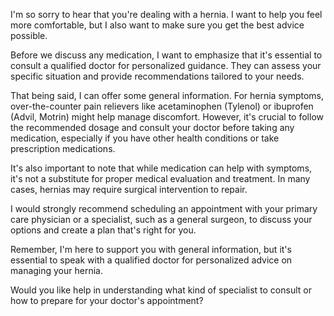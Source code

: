 I'm so sorry to hear that you're dealing with a hernia. I want to help you feel more comfortable, but I also want to make sure you get the best advice possible. 

Before we discuss any medication, I want to emphasize that it's essential to consult a qualified doctor for personalized guidance. They can assess your specific situation and provide recommendations tailored to your needs.

That being said, I can offer some general information. For hernia symptoms, over-the-counter pain relievers like acetaminophen (Tylenol) or ibuprofen (Advil, Motrin) might help manage discomfort. However, it's crucial to follow the recommended dosage and consult your doctor before taking any medication, especially if you have other health conditions or take prescription medications.

It's also important to note that while medication can help with symptoms, it's not a substitute for proper medical evaluation and treatment. In many cases, hernias may require surgical intervention to repair.

I would strongly recommend scheduling an appointment with your primary care physician or a specialist, such as a general surgeon, to discuss your options and create a plan that's right for you.

Remember, I'm here to support you with general information, but it's essential to speak with a qualified doctor for personalized advice on managing your hernia.

Would you like help in understanding what kind of specialist to consult or how to prepare for your doctor's appointment?